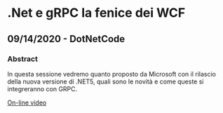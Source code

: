 # .Net e gRPC la fenice dei WCF
## 09/14/2020 - DotNetCode
### Abstract
In questa sessione vedremo quanto proposto da Microsoft con il rilascio della nuova versione di .NET5, quali sono le novità e come queste si integreranno con GRPC.

<p>
<a href="https://www.youtube.com/watch?v=v2lx3fjCkEU&ab_channel=SharpCoding" target="_blank">On-line video</a>
</p> 
